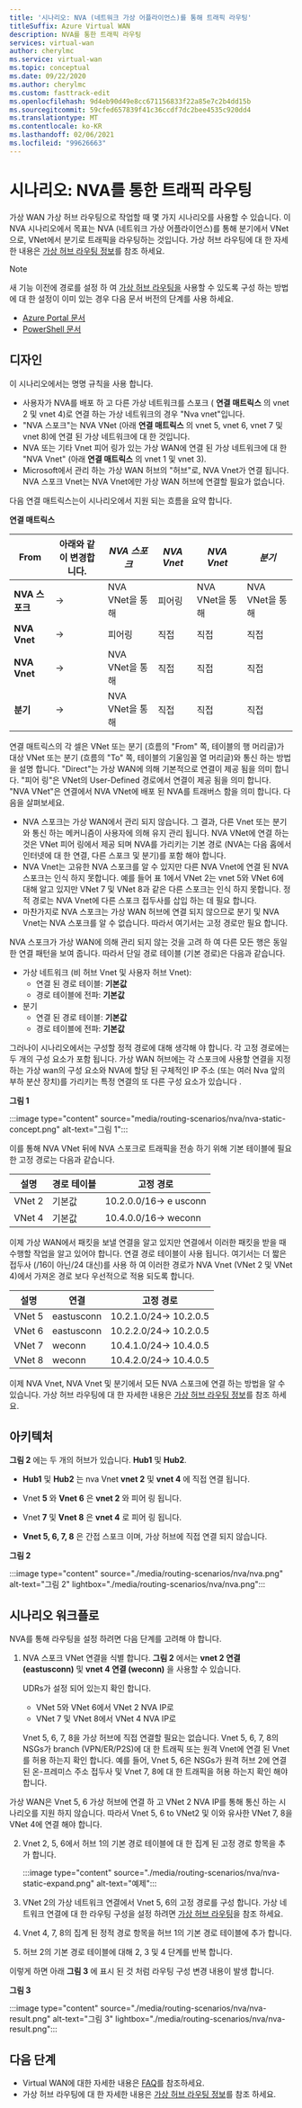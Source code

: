 ```yaml
---
title: '시나리오: NVA (네트워크 가상 어플라이언스)를 통해 트래픽 라우팅'
titleSuffix: Azure Virtual WAN
description: NVA를 통한 트래픽 라우팅
services: virtual-wan
author: cherylmc
ms.service: virtual-wan
ms.topic: conceptual
ms.date: 09/22/2020
ms.author: cherylmc
ms.custom: fasttrack-edit
ms.openlocfilehash: 9d4eb90d49e8cc671156833f22a85e7c2b4dd15b
ms.sourcegitcommit: 59cfed657839f41c36ccdf7dc2bee4535c920dd4
ms.translationtype: MT
ms.contentlocale: ko-KR
ms.lasthandoff: 02/06/2021
ms.locfileid: "99626663"
---
```

# <a name="scenario-route-traffic-through-an-nva"></a>시나리오: NVA를 통한 트래픽 라우팅

가상 WAN 가상 허브 라우팅으로 작업할 때 몇 가지 시나리오를 사용할 수 있습니다. 이 NVA 시나리오에서 목표는 NVA (네트워크 가상 어플라이언스)를 통해 분기에서 VNet으로, VNet에서 분기로 트래픽을 라우팅하는 것입니다. 가상 허브 라우팅에 대 한 자세한 내용은 [가상 허브 라우팅 정보](about-virtual-hub-routing.md)를 참조 하세요.

> [!NOTE]
> 새 기능 이전에 경로를 설정 하 여 [가상 허브 라우팅을](how-to-virtual-hub-routing.md) 사용할 수 있도록 구성 하는 방법에 대 한 설정이 이미 있는 경우 다음 문서 버전의 단계를 사용 하세요.
>* [Azure Portal 문서](virtual-wan-route-table-nva-portal.md)
>* [PowerShell 문서](virtual-wan-route-table-nva.md)
>

## <a name="design"></a><a name="design"></a>디자인

이 시나리오에서는 명명 규칙을 사용 합니다.

* 사용자가 NVA를 배포 하 고 다른 가상 네트워크를 스포크 ( **연결 매트릭스** 의 vnet 2 및 vnet 4)로 연결 하는 가상 네트워크의 경우 "Nva vnet"입니다.
* "NVA 스포크"는 NVA VNet (아래 **연결 매트릭스** 의 vnet 5, vnet 6, vnet 7 및 vnet 8)에 연결 된 가상 네트워크에 대 한 것입니다.
* NVA 또는 기타 Vnet 피어 링가 있는 가상 WAN에 연결 된 가상 네트워크에 대 한 "NVA Vnet" (아래 **연결 매트릭스** 의 vnet 1 및 vnet 3).
* Microsoft에서 관리 하는 가상 WAN 허브의 "허브"로, NVA Vnet가 연결 됩니다. NVA 스포크 Vnet는 NVA Vnet에만 가상 WAN 허브에 연결할 필요가 없습니다.

다음 연결 매트릭스는이 시나리오에서 지원 되는 흐름을 요약 합니다.

**연결 매트릭스**

| From             | 아래와 같이 변경합니다.|   *NVA 스포크*|*NVA Vnet*|*NVA Vnet*|*분기*|
|---|---|---|---|---|---|
| **NVA 스포크**   | &#8594; | NVA VNet을 통해 | 피어링 | NVA VNet을 통해 | NVA VNet을 통해 |
| **NVA Vnet**    | &#8594; | 피어링 | 직접 | 직접 | 직접 |
| **NVA Vnet**| &#8594; | NVA VNet을 통해 | 직접 | 직접 | 직접 |
| **분기**     | &#8594; | NVA VNet을 통해 | 직접 | 직접 | 직접 |

연결 매트릭스의 각 셀은 VNet 또는 분기 (흐름의 "From" 쪽, 테이블의 행 머리글)가 대상 VNet 또는 분기 (흐름의 "To" 쪽, 테이블의 기울임꼴 열 머리글)와 통신 하는 방법을 설명 합니다. "Direct"는 가상 WAN에 의해 기본적으로 연결이 제공 됨을 의미 합니다. "피어 링"은 VNet의 User-Defined 경로에서 연결이 제공 됨을 의미 합니다. "NVA VNet"은 연결에서 NVA VNet에 배포 된 NVA를 트래버스 함을 의미 합니다. 다음을 살펴보세요.

* NVA 스포크는 가상 WAN에서 관리 되지 않습니다. 그 결과, 다른 Vnet 또는 분기와 통신 하는 메커니즘이 사용자에 의해 유지 관리 됩니다. NVA VNet에 연결 하는 것은 VNet 피어 링에서 제공 되며 NVA를 가리키는 기본 경로 (NVA는 다음 홉에서 인터넷에 대 한 연결, 다른 스포크 및 분기)를 포함 해야 합니다.
* NVA Vnet는 고유한 NVA 스포크를 알 수 있지만 다른 NVA Vnet에 연결 된 NVA 스포크는 인식 하지 못합니다. 예를 들어 표 1에서 VNet 2는 vnet 5와 VNet 6에 대해 알고 있지만 VNet 7 및 VNet 8과 같은 다른 스포크는 인식 하지 못합니다. 정적 경로는 NVA Vnet에 다른 스포크 접두사를 삽입 하는 데 필요 합니다.
* 마찬가지로 NVA 스포크는 가상 WAN 허브에 연결 되지 않으므로 분기 및 NVA Vnet는 NVA 스포크를 알 수 없습니다. 따라서 여기서는 고정 경로만 필요 합니다.

NVA 스포크가 가상 WAN에 의해 관리 되지 않는 것을 고려 하 여 다른 모든 행은 동일한 연결 패턴을 보여 줍니다. 따라서 단일 경로 테이블 (기본 경로)은 다음과 같습니다.

* 가상 네트워크 (비 허브 Vnet 및 사용자 허브 Vnet):
  * 연결 된 경로 테이블: **기본값**
  * 경로 테이블에 전파: **기본값**
* 분기
  * 연결 된 경로 테이블: **기본값**
  * 경로 테이블에 전파: **기본값**

그러나이 시나리오에서는 구성할 정적 경로에 대해 생각해 야 합니다. 각 고정 경로에는 두 개의 구성 요소가 포함 됩니다. 가상 WAN 허브에는 각 스포크에 사용할 연결을 지정 하는 가상 wan의 구성 요소와 NVA에 할당 된 구체적인 IP 주소 (또는 여러 Nva 앞의 부하 분산 장치)를 가리키는 특정 연결의 또 다른 구성 요소가 있습니다  .

**그림 1**

:::image type="content" source="media/routing-scenarios/nva/nva-static-concept.png" alt-text="그림 1":::

이를 통해 NVA VNet 뒤에 NVA 스포크로 트래픽을 전송 하기 위해 기본 테이블에 필요한 고정 경로는 다음과 같습니다.

| 설명 | 경로 테이블 | 고정 경로              |
| ----------- | ----------- | ------------------------- |
| VNet 2       | 기본값     | 10.2.0.0/16-> e usconn |
| VNet 4       | 기본값     | 10.4.0.0/16-> weconn     |

이제 가상 WAN에서 패킷을 보낼 연결을 알고 있지만 연결에서 이러한 패킷을 받을 때 수행할 작업을 알고 있어야 합니다. 연결 경로 테이블이 사용 됩니다. 여기서는 더 짧은 접두사 (/16이 아닌/24 대신)를 사용 하 여 이러한 경로가 NVA Vnet (VNet 2 및 VNet 4)에서 가져온 경로 보다 우선적으로 적용 되도록 합니다.

| 설명 | 연결 | 고정 경로            |
| ----------- | ---------- | ----------------------- |
| VNet 5       | eastusconn | 10.2.1.0/24-> 10.2.0.5 |
| VNet 6       | eastusconn | 10.2.2.0/24-> 10.2.0.5 |
| VNet 7       | weconn     | 10.4.1.0/24-> 10.4.0.5 |
| VNet 8       | weconn     | 10.4.2.0/24-> 10.4.0.5 |

이제 NVA Vnet, NVA Vnet 및 분기에서 모든 NVA 스포크에 연결 하는 방법을 알 수 있습니다. 가상 허브 라우팅에 대 한 자세한 내용은 [가상 허브 라우팅 정보](about-virtual-hub-routing.md)를 참조 하세요.

## <a name="architecture"></a><a name="architecture"></a>아키텍처

**그림 2** 에는 두 개의 허브가 있습니다. **Hub1** 및 **Hub2**.

* **Hub1** 및 **Hub2** 는 nva Vnet **vnet 2** 및 **vnet 4** 에 직접 연결 됩니다.

* Vnet **5** 와 **Vnet 6** 은 **vnet 2** 와 피어 링 됩니다.

* Vnet **7** 및 **Vnet 8** 은 **vnet 4** 로 피어 링 됩니다.

* **Vnet 5, 6, 7, 8** 은 간접 스포크 이며, 가상 허브에 직접 연결 되지 않습니다.

**그림 2**

:::image type="content" source="./media/routing-scenarios/nva/nva.png" alt-text="그림 2" lightbox="./media/routing-scenarios/nva/nva.png":::

## <a name="scenario-workflow"></a><a name="workflow"></a>시나리오 워크플로

NVA를 통해 라우팅을 설정 하려면 다음 단계를 고려해 야 합니다.

1. NVA 스포크 VNet 연결을 식별 합니다. **그림 2** 에서는 **vnet 2 연결 (eastusconn)** 및 **vnet 4 연결 (weconn)** 을 사용할 수 있습니다.

   UDRs가 설정 되어 있는지 확인 합니다.
   * VNet 5와 VNet 6에서 VNet 2 NVA IP로
   * VNet 7 및 VNet 8에서 VNet 4 NVA IP로 
   
   Vnet 5, 6, 7, 8을 가상 허브에 직접 연결할 필요는 없습니다. Vnet 5, 6, 7, 8의 NSGs가 branch (VPN/ER/P2S)에 대 한 트래픽 또는 원격 Vnet에 연결 된 Vnet를 허용 하는지 확인 합니다. 예를 들어, Vnet 5, 6은 NSGs가 원격 허브 2에 연결 된 온-프레미스 주소 접두사 및 Vnet 7, 8에 대 한 트래픽을 허용 하는지 확인 해야 합니다.

가상 WAN은 Vnet 5, 6 가상 허브에 연결 하 고 VNet 2 NVA IP를 통해 통신 하는 시나리오를 지원 하지 않습니다. 따라서 Vnet 5, 6 to VNet2 및 이와 유사한 VNet 7, 8을 VNet 4에 연결 해야 합니다.

2. Vnet 2, 5, 6에서 허브 1의 기본 경로 테이블에 대 한 집계 된 고정 경로 항목을 추가 합니다.

   :::image type="content" source="./media/routing-scenarios/nva/nva-static-expand.png" alt-text="예제":::

3. VNet 2의 가상 네트워크 연결에서 Vnet 5, 6의 고정 경로를 구성 합니다. 가상 네트워크 연결에 대 한 라우팅 구성을 설정 하려면 [가상 허브 라우팅](how-to-virtual-hub-routing.md#routing-configuration)을 참조 하세요.

4. Vnet 4, 7, 8의 집계 된 정적 경로 항목을 허브 1의 기본 경로 테이블에 추가 합니다.

5. 허브 2의 기본 경로 테이블에 대해 2, 3 및 4 단계를 반복 합니다.

이렇게 하면 아래 **그림 3** 에 표시 된 것 처럼 라우팅 구성 변경 내용이 발생 합니다.

**그림 3**

   :::image type="content" source="./media/routing-scenarios/nva/nva-result.png" alt-text="그림 3" lightbox="./media/routing-scenarios/nva/nva-result.png":::

## <a name="next-steps"></a>다음 단계

* Virtual WAN에 대한 자세한 내용은 [FAQ](virtual-wan-faq.md)를 참조하세요.
* 가상 허브 라우팅에 대 한 자세한 내용은 [가상 허브 라우팅 정보](about-virtual-hub-routing.md)를 참조 하세요.
